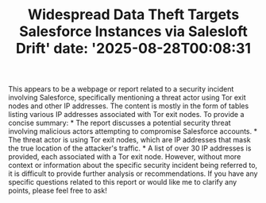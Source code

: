 ﻿---
title: "Widespread Data Theft Targets Salesforce Instances via Salesloft Drift'
date: '2025-08-28T00:08:31"
category: "Markets"
summary: ""
slug: "widespread data theft targets salesforce instances via sales"
source_urls:
  - "https://cloud.google.com/blog/topics/threat-intelligence/data-theft-salesforce-instances-via-salesloft-drift/"
seo:
  title: "Widespread Data Theft Targets Salesforce Instances via Salesloft Drift | Hash n Hedge'
  description: '"
  keywords: ["news", "markets", "brief"]
---
This appears to be a webpage or report related to a security incident involving Salesforce, specifically mentioning a threat actor using Tor exit nodes and other IP addresses. The content is mostly in the form of tables listing various IP addresses associated with Tor exit nodes.  To provide a concise summary:  * The report discusses a potential security threat involving malicious actors attempting to compromise Salesforce accounts. * The threat actor is using Tor exit nodes, which are IP addresses that mask the true location of the attacker's traffic. * A list of over 30 IP addresses is provided, each associated with a Tor exit node.  However, without more context or information about the specific security incident being referred to, it is difficult to provide further analysis or recommendations. If you have any specific questions related to this report or would like me to clarify any points, please feel free to ask! 
